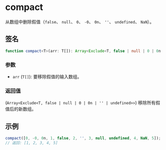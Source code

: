 # compact

从数组中删除假值（`false`、 `null`、 `0`、 `-0`、 `0n`、 `''`、 `undefined`、 `NaN`）。

## 签名

```typescript
function compact<T>(arr: T[]): Array<Exclude<T, false | null | 0 | 0n | '' | undefined>>;
```

### 参数

- `arr` (`T[]`): 要移除假值的输入数组。

### 返回值

(`Array<Exclude<T, false | null | 0 | 0n | '' | undefined>>`) 移除所有假值后的新数组。

## 示例

```typescript
compact([0, -0, 0n, 1, false, 2, '', 3, null, undefined, 4, NaN, 5]);
// 返回: [1, 2, 3, 4, 5]
```
